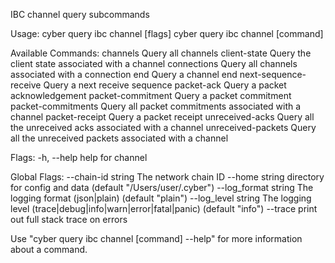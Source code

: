 IBC channel query subcommands

Usage:
  cyber query ibc channel [flags]
  cyber query ibc channel [command]

Available Commands:
  channels              Query all channels
  client-state          Query the client state associated with a channel
  connections           Query all channels associated with a connection
  end                   Query a channel end
  next-sequence-receive Query a next receive sequence
  packet-ack            Query a packet acknowledgement
  packet-commitment     Query a packet commitment
  packet-commitments    Query all packet commitments associated with a channel
  packet-receipt        Query a packet receipt
  unreceived-acks       Query all the unreceived acks associated with a channel
  unreceived-packets    Query all the unreceived packets associated with a channel

Flags:
  -h, --help   help for channel

Global Flags:
      --chain-id string     The network chain ID
      --home string         directory for config and data (default "/Users/user/.cyber")
      --log_format string   The logging format (json|plain) (default "plain")
      --log_level string    The logging level (trace|debug|info|warn|error|fatal|panic) (default "info")
      --trace               print out full stack trace on errors

Use "cyber query ibc channel [command] --help" for more information about a command.
